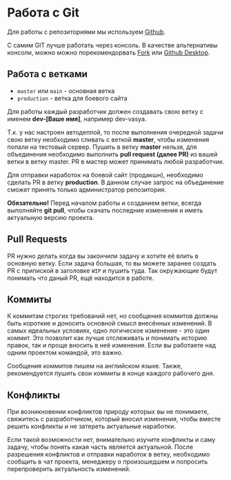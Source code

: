 # Работа с Git

Для работы с репозиториями мы используем [Github](https://github.com/CedroAgency).

С самим GIT лучше работать через консоль. В качестве альтернативы консоли, можно можно порекомендорвать [Fork](https://www.google.com/search?q=Fork) или [Github Desktop](https://desktop.github.com).

## Работа с ветками

* `master` или `main` - основная ветка
* `production` - ветка для боевого сайта

Для работы каждый разработчик должен создавать свою ветку с именем **dev-[Ваше имя]**, например dev-vasya.

Т.к. у нас настроен автодеплой, то после выполнения очередной задачи свою ветку необходимо сливать с веткой **master**, чтобы изменения попали на тестовый сервер. Пушить в ветку **master** нельзя, для объединения необходимо выполнить **pull request (далее PR)** из вашей ветки в ветку master. PR в мастер может принимать любой разработчик.

Для отправки наработок на боевой сайт (продакшн), необходимо сделать PR в ветку **production**. В данном случае запрос на объединение сможет принять только администратор репозитория.

**Обязательно!** Перед началом работы и созданием ветки, всегда выполняйте **git pull**, чтобы скачать последние изменения и иметь актуальную версию проекта.

## Pull Requests

PR нужно делать когда вы закончили задачу и хотите её влить в основную ветку. Если задача большая, то вы можете заранее создать PR с припиской в заголовке `WIP` и пушить туда. Так окружающие будут понимать что даный PR, ещё находится в работе.

## Коммиты

К коммитам строгих требований нет, но сообщения коммитов должны быть короткие и доносить основной смысл внесённых изменений. В самых идеальных условиях, одно логическое изменение - это один коммит. Это позволит как лучше отслеживать и понимать историю правок, так и проще вносить в неё изменения. Если вы работаете над одним проектом командой, это важно.

Сообщения коммитов пишем на английском языке. Также, рекомендуется пушить свои коммиты в конце каждого рабочего дня.


## Конфликты

При возникновении конфликтов природу которых вы не понимаете, свяжитесь с разработчиком, который вносил изменения, чтобы вместе решить конфликты и не затереть актуальные наработки.

Если такой возможности нет, внимательно изучите конфликты и саму задачу, чтобы понять какая часть является актуальной. После разрешения конфликтов и отправки наработок в ветку, необходимо сообщить в чат проекта, менеджеру о произошедшем и попросить перепроверить актуальность изменений.
